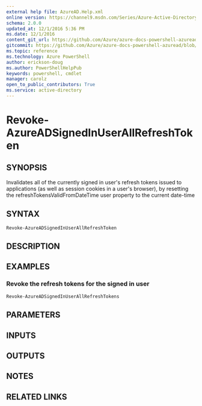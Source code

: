 ```yaml
---
external help file: AzureAD.Help.xml
online version: https://channel9.msdn.com/Series/Azure-Active-Directory-Videos-Demos/ManageAppsAzureADPowerShell
schema: 2.0.0
updated_at: 12/1/2016 5:36 PM
ms.date: 12/1/2016
content_git_url: https://github.com/Azure/azure-docs-powershell-azuread/blob/live/Azure%20AD%20Cmdlets/AzureAD/v2/Revoke-AzureADSignedInUserAllRefreshToken.md
gitcommit: https://github.com/Azure/azure-docs-powershell-azuread/blob/8f658f99458e2c236d5f4be363030b6f24cacc4c/Azure%20AD%20Cmdlets/AzureAD/v2/Revoke-AzureADSignedInUserAllRefreshToken.md
ms.topic: reference
ms.technology: Azure PowerShell
author: erickson-doug
ms.author: PowerShellHelpPub
keywords: powershell, cmdlet
manager: carolz
open_to_public_contributors: True
ms.service: active-directory
---
```


# Revoke-AzureADSignedInUserAllRefreshToken

## SYNOPSIS
Invalidates all of the currently signed in user's refresh tokens issued to applications (as well as session cookies in a user's browser), by resetting the refreshTokensValidFromDateTime user property to the current date-time

## SYNTAX

```
Revoke-AzureADSignedInUserAllRefreshToken
```

## DESCRIPTION

## EXAMPLES

### Revoke the refresh tokens for the signed in user
```
Revoke-AzureADSignedInUserAllRefreshTokens
```

## PARAMETERS

## INPUTS

## OUTPUTS

## NOTES

## RELATED LINKS

